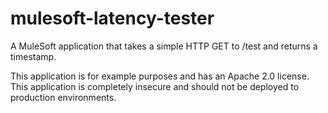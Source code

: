 # mulesoft-latency-tester
A MuleSoft application that takes a simple HTTP GET to /test and returns a timestamp.

This application is for example purposes and has an Apache 2.0 license.  This application is completely insecure and should not be deployed to production environments.
